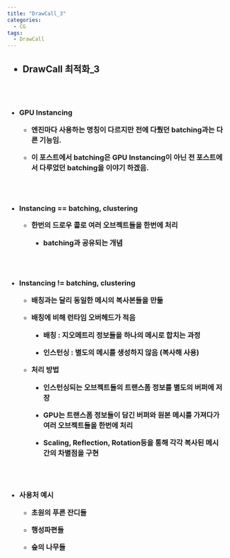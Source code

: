 ```yaml
---
title: "DrawCall_3"
categories:
  - CG
tags:
  - DrawCall
---
```


<h2>

- DrawCall 최적화_3

</h2>

<br>
<br>

<h3>

- GPU Instancing 

	- 엔진마다 사용하는 명칭이 다르지만 전에 다뤘던 batching과는 다른 기능임.
  
	- 이 포스트에서 batching은 GPU Instancing이 아닌 전 포스트에서 다루었던 batching을 이야기 하겠음.
	
<br>
<br>

- Instancing == batching, clustering

	- 한번의 드로우 콜로 여러 오브젝트들을 한번에 처리

		- batching과 공유되는 개념
	
<br>
<br>

- Instancing != batching, clustering

	- 배칭과는 달리 동일한 메시의 복사본들을 만듦

	- 배칭에 비해 런타임 오버헤드가 적음

		- 배칭 : 지오메트리 정보들을 하나의 메시로 합치는 과정

		- 인스턴싱 : 별도의 메시를 생성하지 않음 (복사해 사용)

	- 처리 방법 

		- 인스턴싱되는 오브젝트들의 트랜스폼 정보를 별도의 버퍼에 저장

		- GPU는 트랜스폼 정보들이 담긴 버퍼와 원본 메시를 가져다가 여러 오브젝트들을 한번에 처리

		- Scaling, Reflection, Rotation등을 통해 각각 복사된 메시간의 차별점을 구현
  
<br>
<br>

- 사용처 예시

	- 초원의 푸른 잔디들

	- 행성파편들

	- 숲의 나무들

	
</h3>